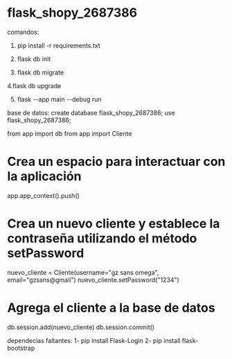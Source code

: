 # flask_shopy_2687386
comandos:

1. pip install -r requirements.txt

2. flask db init

3. flask  db migrate  

4.flask db upgrade 

5. flask --app main --debug run

base de datos:
create database flask_shopy_2687386;
use flask_shopy_2687386;


from app import db
from app import Cliente

# Crea un espacio para interactuar con la aplicación
app.app_context().push()

# Crea un nuevo cliente y establece la contraseña utilizando el método setPassword
nuevo_cliente = Cliente(username="gz sans omega", email="gzsans@gmail")
nuevo_cliente.setPassword("1234")

# Agrega el cliente a la base de datos
db.session.add(nuevo_cliente)
db.session.commit()

dependecias faltantes:
1- pip install Flask-Login
2- pip install flask-bootstrap 
